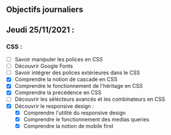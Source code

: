 ## Objectifs journaliers

## Jeudi 25/11/2021 :


### CSS :

* [ ] Savoir manipuler les polices en CSS
* [ ] Découvrir Google Fonts
* [ ] Savoir intégrer des polices extérieures dans le CSS
* [X] Comprendre la notion de cascade en CSS
* [X] Comprendre le fonctionnement de l'héritage en CSS
* [X] Comprendre la précédence en CSS
* [ ] Découvrir les sélécteurs avancés et les combinateurs en CSS
* [X] Découvrir le responsive design :
  * [X] Comprendre l'utilité du responsive design
  * [X] Comprendre le fonctionnement des medias queries
  * [X] Comprendre la notion de mobile first
